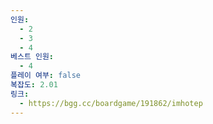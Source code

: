 ```yaml
---
인원:
  - 2
  - 3
  - 4
베스트 인원:
  - 4
플레이 여부: false
복잡도: 2.01
링크:
  - https://bgg.cc/boardgame/191862/imhotep
---
```

